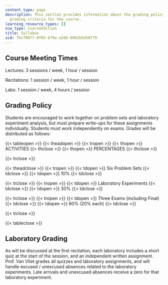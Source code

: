 ```yaml
---
content_type: page
description: This section provides information about the grading policy and laboratory
  grading criteria for the course.
learning_resource_types: []
ocw_type: CourseSection
title: Syllabus
uid: 7bc78077-0f05-679a-a266-0962b5d58f79
---
```


Course Meeting Times
--------------------

Lectures: 3 sessions / week, 1 hour / session

Recitations: 1 session / week, 1 hour / session

Labs: 1 session / week, 4 hours / session

Grading Policy
--------------

Students are encouraged to work together on problem sets and laboratory experiment analysis, but must prepare write-ups for these assignments individually. Students must work independently on exams. Grades will be distributed as follows:

{{< tableopen >}}
{{< theadopen >}}
{{< tropen >}}
{{< thopen >}}
ACTIVITIES
{{< thclose >}}
{{< thopen >}}
PERCENTAGES
{{< thclose >}}

{{< trclose >}}

{{< theadclose >}}
{{< tropen >}}
{{< tdopen >}}
Six Problem Sets
{{< tdclose >}}
{{< tdopen >}}
10%
{{< tdclose >}}

{{< trclose >}}
{{< tropen >}}
{{< tdopen >}}
Laboratory Experiments
{{< tdclose >}}
{{< tdopen >}}
30%
{{< tdclose >}}

{{< trclose >}}
{{< tropen >}}
{{< tdopen >}}
Three Exams (including Final)
{{< tdclose >}}
{{< tdopen >}}
60% (20% each)
{{< tdclose >}}

{{< trclose >}}

{{< tableclose >}}

Laboratory Grading
------------------

As will be discussed at the first recitation, each laboratory includes a short quiz at the start of the session, and an independent written assignment. Prof. Van Vliet grades all quizzes and laboratory assignments, and will handle excused / unexcused absences related to the laboratory experiments. Late arrivals and unexcused absences receive a zero for that laboratory experiment.